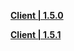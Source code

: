 **[Client | 1.5.0](https://autopatchcn.yuanshen.com/client_app/pc_mihoyo/20210428_4f4c4896195a34be/YuanShen_1.5.0.zip)**

**[Client | 1.5.1](https://autopatchcn.yuanshen.com/client_app/pc_mihoyo/20210430_ecaaf3c411f5f79f/YuanShen_1.5.1.zip)**
